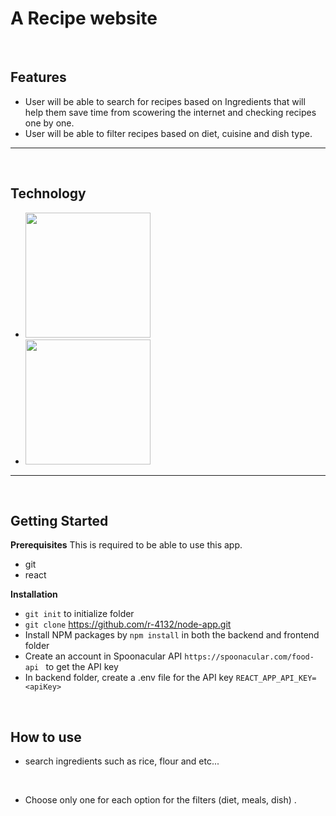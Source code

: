 # A Recipe website
&nbsp;
## Features
- User will be able to search for recipes based on Ingredients that will help them save time from scowering the internet and checking recipes one by one.
- User will be able to filter recipes based on diet, cuisine and dish type.

---
&nbsp;
## Technology

- <img src = "https://repository-images.githubusercontent.com/37153337/9d0a6780-394a-11eb-9fd1-6296a684b124" width="200">
- <img src = "https://p92.com/binaries/content/gallery/p92website/technologies/htmlcssjs-details.png" width="200">


---
&nbsp;
## Getting Started
**Prerequisites**
This is required to be able to use this app.
- git
- react

**Installation**
- `git init` to initialize folder
- `git clone` https://github.com/r-4132/node-app.git
- Install NPM packages by `npm install` in both the backend and frontend folder
- Create an account in Spoonacular API `https://spoonacular.com/food-api ` to get the API key
- In backend folder, create a .env file for the API key `REACT_APP_API_KEY=<apiKey>`

&nbsp;
## How to use
- search ingredients such as rice, flour and etc... 

&nbsp;

- Choose only one for each option for the filters (diet, meals, dish) .
